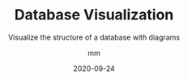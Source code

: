 ---
date: 2020-09-24
title: Database Visualization 
technologies: [django]
topics: [database]
author: mm
subtitle: Visualize the structure of a database with diagrams
seealso:
- title: DataGrip Create Diagrams
  href: https://www.jetbrains.com/help/datagrip/creating-diagrams.html
thumbnail: ./thumbnail.png
cardThumbnail: ./card.png
shortVideo:
  poster: ./poster_short.png
  url: https://youtu.be/_vPIrbFm7Hs
leadin: |
    *PyCharm Professional comes with all database features from JetBrains DataGrip.*    

    DataGrip helps to seamlessly connect/manage/create with different databases and helps boost developer productivity. 
---